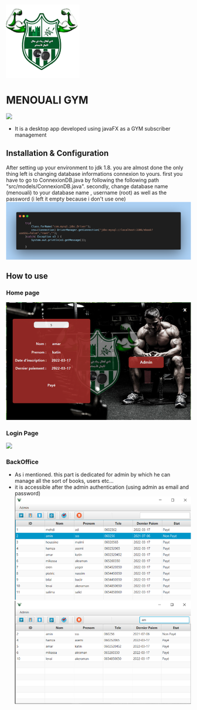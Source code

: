 <img src="src/images/icon.png" alt="icon" width="200"/>

# MENOUALI GYM

![](https://img.shields.io/badge/Java-Fx-orange)

- It is a desktop app developed using javaFX as a GYM subscriber management

## Installation & Configuration

After setting up your environment to jdk 1.8. you are almost done the only thing left is changing database informations connexion to yours. first you have to go to ConnexionDB.java by following the following path "src/models/ConnexionDB.java". secondly, change database name (menouali) to your database name , username (root) as well as the password (i left it empty because i don't use one)
![](images/connexionDB.png)

## How to use

### Home page

![](images/home.png)

### Login Page

![](images/home2.gif)

### BackOffice

- As i mentioned. this part is dedicated for admin by which he can manage all the sort of books, users etc...
- it is accessible after the admin authentication (using admin as email and password)
  ![](images/subscriberManagement.png)
  ![](images/subscriberSearching.png)
